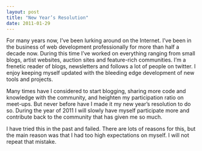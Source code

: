 ```yaml
---
layout: post
title: "New Year’s Resolution"
date: 2011-01-29
---
```


For many years now, I’ve been lurking around on the Internet. I’ve been in the business of web development professionally for more than half a decade now. During this time I’ve worked on everything ranging from small blogs, artist websites, auction sites and feature-rich communities. I’m a frenetic reader of blogs, newsletters and follows a lot of people on twitter. I enjoy keeping myself updated with the bleeding edge development of new tools and projects.

Many times have I considered to start blogging, sharing more code and knowledge with the community, and heighten my participation ratio on meet-ups. But never before have I made it my new year’s resolution to do so. During the year of 2011 I will slowly have myself participate more and contribute back to the community that has given me so much.

I have tried this in the past and failed. There are lots of reasons for this, but the main reason was that I had too high expectations on myself. I will not repeat that mistake.
